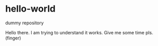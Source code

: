 # hello-world
dummy repository

Hello there. I am trying to understand it works. Give me some time pls.
(finger)


